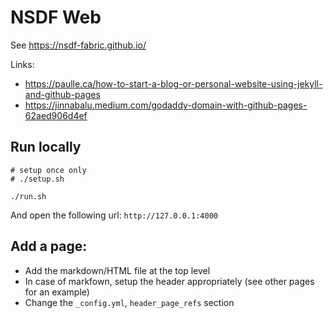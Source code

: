 # NSDF Web

See https://nsdf-fabric.github.io/

Links:
- https://paulle.ca/how-to-start-a-blog-or-personal-website-using-jekyll-and-github-pages
- https://jinnabalu.medium.com/godaddy-domain-with-github-pages-62aed906d4ef


## Run locally

```
# setup once only
# ./setup.sh

./run.sh
```

And open the following url: `http://127.0.0.1:4000`


## Add a page:

- Add the markdown/HTML file at the top level
- In case of markfown, setup the header appropriately (see other pages for an example)
- Change the `_config.yml`, `header_page_refs` section

